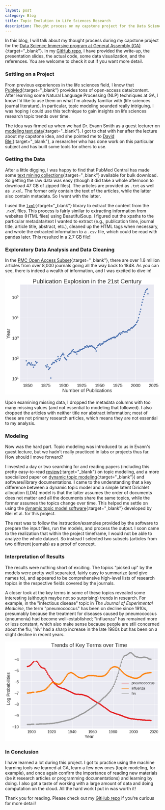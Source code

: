 ```yaml
---
layout: post
category: Blog
title: Topic Evolution in Life Sciences Research
description: Thought process on my capstone project for the Data Science Immersive program at General Assembly, in which I sought to use the text from biomedical and life science literature to gain insights on research topic trends over time.
---
```

In this blog, I will talk about my thought process during my capstone project for the [Data Science Immersive program at General Assembly (GA)](https://generalassemb.ly/education/data-science-immersive?where=washington-dc){:target="_blank"}.
In my [GitHub repo](https://github.com/Ailuropoda1864/PMC-text-mining), I have provided the write-up, the presentation slides, the actual code, some data visualization, and the references.
You are welcome to check it out if you want more detail.

### Settling on a Project
From previous experiences in the life sciences field, I know that [PubMed](https://www.ncbi.nlm.nih.gov/pubmed/){:target="_blank"} provides tons of open-access data/content.
After learning some Natural Language Processing (NLP) techniques at GA, I know I'd like to use them on what I'm already familiar with (life sciences journal literature).
In particular, topic modeling sounded really intriguing.
I was hoping I could use this technique to gain insights on life sciences research topic trends over time.

The idea was firmed up when we had Dr. Evann Smith as a guest lecturer on [modeling text data](https://github.com/evanngsmith/GA){:target="_blank"}.
I got to chat with her after the lecture about my capstone idea, and she pointed me to [David Blei](http://www.cs.columbia.edu/~blei/){:target="_blank"}, a researcher who has done work on this particular subject and has built some tools for others to use.

### Getting the Data
After a little digging, I was happy to find that PubMed Central has made some [text mining collections](https://www.ncbi.nlm.nih.gov/pmc/tools/textmining/){:target="_blank"} available for bulk download.
So getting the raw data was easy (though it did take a whole afternoon to download 47 GB of zipped files).
The articles are provided as `.txt` as well as `.nxml`.
The former only contain the text of the articles, while the latter also contain metadata.
So I went with the latter.

I used the [`lxml`](http://lxml.de/){:target="_blank"} library to extract the content from the `.nxml` files.
 This process is fairly similar to extracting information from websites (HTML files) using BeautifulSoup.
 I figured out the xpaths to the particular metadata/text I wanted to extract (e.g., publication time, journal title, article title, abstract, etc.), cleaned up the HTML tags when necessary, and wrote the extracted information to a `.csv` file, which could be read with pandas later.
 This resulted in a 2.7 GB file!

### Exploratory Data Analysis and Data Cleaning
In the [PMC Open Access Subset](https://www.ncbi.nlm.nih.gov/pmc/tools/openftlist/){:target="_blank"}, there are over 1.6 million articles from over 8,000 journals going all the way back to 1848.
As you can see, there is indeed a wealth of information, and I was excited to dive in!

![Publication Explosion in the 21st Century](https://github.com/Ailuropoda1864/PMC-text-mining/raw/master/visualization/publication_explosion.png)

Upon examining missing data, I dropped the metadata columns with too many missing values (and not essential to modeling that followed).
I also dropped the articles with neither title nor abstract information; most of these are not primary research articles, which means they are not essential to my analysis.

### Modeling
Now was the hard part.
Topic modeling was introduced to us in Evann's guest lecture, but we hadn't really practiced in labs or projects thus far.
How should I move forward?

I invested a day or two searching for and reading papers (including this pretty easy-to-read [review](http://www.cs.columbia.edu/~blei/papers/Blei2012.pdf){:target="_blank"} on topic modeling, and a more specialized paper on [dynamic topic modeling](http://www.cs.columbia.edu/~blei/papers/BleiLafferty2006a.pdf){:target="_blank"}) and software/library documentations.
I came to the understanding that a key difference between a dynamic topic model and a simple latent Dirichlet allocation (LDA) model is that the latter assumes the order of documents does not matter and all the documents share the same topics, while the former assumes the topics change over time.
This helped me settle on using the [dynamic topic model software](https://github.com/blei-lab/dtm){:target="_blank"} developed by Blei et al. for this project.

The rest was to follow the instruction/examples provided by the software to prepare the input files, run the models, and process the output.
I soon came to the realization that within the project timeframe, I would not be able to analyze the whole dataset.
So instead I selected two subsets (articles from two different journals) as a proof of concept.

### Interpretation of Results
The results were nothing short of exciting.
The topics "picked up" by the models were pretty well separated, fairly easy to summarize (and give names to), and appeared to be comprehensive high-level lists of research topics in the respective fields covered by the journals.

A closer took at the key terms in some of these topics revealed some interesting (although maybe not so surprising) trends in research.
For example, in the "infectious disease" topic in _The Journal of Experimental Medicine_, the term "pneumococcus" has been on decline since 1910s, presumably because the treatment for diseases caused by pneumococcus (pneumonia) had become well-established; "influenza" has remained more or less constant, which also make sense because people are still concerned about the flu; 'hiv' had a sharp increase in the late 1980s but has been on a slight decline in recent years.

![Trends of key terms in "infectious disease" over time](https://github.com/Ailuropoda1864/PMC-text-mining/raw/master/visualization/infectious_disease_trends.png)

### In Conclusion
I have learned a lot during this project.
I got to practice using the machine learning tools we learned at GA, learn a few new ones (topic modeling, for example), and once again confirm the importance of reading new materials (be it research articles or programming documentations) and learning by doing.
I also got a taste of working with a large amount of data and doing computation on the cloud.
All the hard work I put in was worth it!

Thank you for reading. Please check out my [GitHub repo](https://github.com/Ailuropoda1864/PMC-text-mining) if you're curious for more detail!
